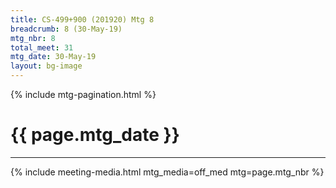 ```yaml
---
title: CS-499+900 (201920) Mtg 8
breadcrumb: 8 (30-May-19)
mtg_nbr: 8
total_meet: 31
mtg_date: 30-May-19
layout: bg-image
---
```

{% include mtg-pagination.html %}
<h1 class="text-center">{{ page.mtg_date }}</h1>
<hr />
{% include meeting-media.html mtg_media=off_med mtg=page.mtg_nbr %}
